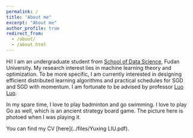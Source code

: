 ```yaml
---
permalink: /
title: "About me"
excerpt: "About me"
author_profile: true
redirect_from: 
  - /about/
  - /about.html
---
```


Hi! I am an undergraduate student from [School of Data Science](https://sds.fudan.edu.cn/main.htm), Fudan University. My research interest lies in machine learning theory and optimization. To be more specific, I am currently interested in designing efficient distributed learning algorithms and practical schedules for SGD and SGD with momentum. I am fortunate to be advised by professor [Luo Luo](https://luoluo-sds.github.io/).

In my spare time, I love to play badminton and go swimming. I love to play Go as well, which is an ancient strategy board game. The picture here is photoed when I was playing it.

You can find my CV [here](../files/Yuxing LIU.pdf).

